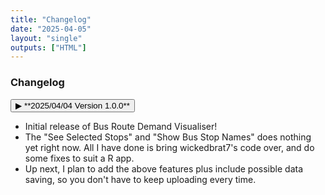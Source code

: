 ```yaml
---
title: "Changelog"
date: "2025-04-05"
layout: "single"
outputs: ["HTML"]
---
```


### Changelog

<div class="changelog-item">
  <button class="toggle-btn" onclick="toggleChangelog(this)">
    <span class="arrow">▶</span> **2025/04/04 Version 1.0.0**
  </button>
  <div class="changelog-content">
    <ul>
      <li>Initial release of Bus Route Demand Visualiser!</li>
      <li>The "See Selected Stops" and "Show Bus Stop Names" does nothing yet right now. All I have done is bring wickedbrat7's code over, and do some fixes to suit a R app.</li>
      <li>Up next, I plan to add the above features plus include possible data saving, so you don't have to keep uploading every time.</li>
    </ul>
  </div>
</div>